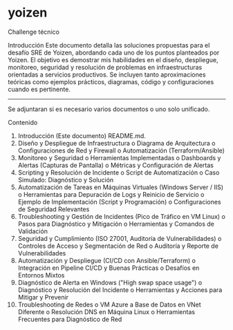 # yoizen

Challenge técnico

Introducción
Este documento detalla las soluciones propuestas para el desafío SRE de Yoizen, abordando cada uno de los puntos planteados por Yoizen. El objetivo es demostrar mis habilidades en el diseño, despliegue, monitoreo, seguridad y resolución de problemas en infraestructuras orientadas a servicios productivos. Se incluyen tanto aproximaciones teóricas como ejemplos prácticos, diagramas, código y configuraciones cuando es pertinente.
__________________________________________________________________________________________________________________________________________
Se adjuntaran si es necesario varios documentos o uno solo unificado.

Contenido
1.	Introducción (Este documento) README.md.
2.	Diseño y Despliegue de Infraestructura 
    o	Diagrama de Arquitectura
    o	Configuraciones de Red y Firewall
    o	Automatización (Terraform/Ansible)
3.	Monitoreo y Seguridad 
    o	Herramientas Implementadas
    o	Dashboards y Alertas (Capturas de Pantalla)
    o	Métricas y Configuración de Alertas
4.	Scripting y Resolución de Incidente 
    o	Script de Automatización
    o	Caso Simulado: Diagnóstico y Solución
5.	Automatización de Tareas en Máquinas Virtuales (Windows Server / IIS) 
    o	Herramientas para Depuración de Logs y Reinicio de Servicio
    o	Ejemplo de Implementación (Script y Programación)
    o	Configuraciones de Seguridad Relevantes
6.	Troubleshooting y Gestión de Incidentes (Pico de Tráfico en VM Linux) 
    o	Pasos para Diagnóstico y Mitigación
    o	Herramientas y Comandos de Validación
7.	Seguridad y Cumplimiento (ISO 27001, Auditoría de Vulnerabilidades) 
   o	Controles de Acceso y Segmentación de Red
    o	Auditoría y Reporte de Vulnerabilidades
8.	Automatización y Despliegue (CI/CD con Ansible/Terraform) 
    o	Integración en Pipeline CI/CD y Buenas Prácticas
    o	Desafíos en Entornos Mixtos
9.	Diagnóstico de Alerta en Windows ("High swap space usage") 
    o	Diagnóstico y Resolución del Incidente
    o	Herramientas y Acciones para Mitigar y Prevenir
10.	Troubleshooting de Redes 
    o	VM Azure a Base de Datos en VNet Diferente
    o	Resolución DNS en Máquina Linux
    o	Herramientas Frecuentes para Diagnóstico de Red

